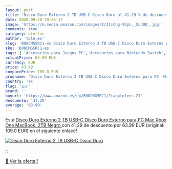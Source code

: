 ```yaml
---
layout: post
title: 'Disco Duro Externo 2 TB USB-C Disco Duro al 41.29 % de descuento'
date: 2020-09-28 19:26:17
image: 'https://m.media-amazon.com/images/I/31iChg-93yL._SL400_.jpg'
comments: true
category: ofertas
author: 'tole.es'
slug: 'B08CMG5RC1-es Disco Duro Externo 2 TB USB-C Disco Duro Externo para PC...'
sku: 'B08CMG5RC1-es'
tags: [ 'Accesorios para Juegos PC','Accesorios para Nintendo Switch','Hardware y juegos para Nintendo Switch','Juegos y Accesorios para PC','Mandos para Nintendo Switch','Videojuegos','xbox', ]
actualPrice: 63.99 EUR
currency: EUR
price: 63.99
comparePrice: 109.0 EUR
prodname: 'Disco Duro Externo 2 TB USB-C Disco Duro Externo para PC  Mac  Xbox One  MacBook. 2TB Negro '
country: 'es'
flag: '🇪🇸'
brand: ''
buyurl: 'https://www.amazon.es/dp/B08CMG5RC1/?tag=tolees-21'
descuento: '41.29'
average: '63.99'
---
```


Está [Disco Duro Externo 2 TB USB-C Disco Duro Externo para PC  Mac  Xbox One  MacBook. 2TB Negro ](https://www.amazon.es/dp/B08CMG5RC1/?tag=tolees-21) con 41.29 de descuento por 63.99 EUR (original: 109.0 EUR) en el siguiente enlace!

[![Disco Duro Externo 2 TB USB-C Disco Duro](https://m.media-amazon.com/images/I/31iChg-93yL._SL400_.jpg)](https://www.amazon.es/dp/B08CMG5RC1/?tag=tolees-21)

ℹ️:


[🛒 Ver la oferta!!](https://www.amazon.es/dp/B08CMG5RC1/?tag=tolees-21)
